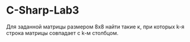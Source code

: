 # C-Sharp-Lab3
Для заданной матрицы размером 8x8 найти такие к, при которых k-я строка матрицы совпадает с k-м столбцом.
